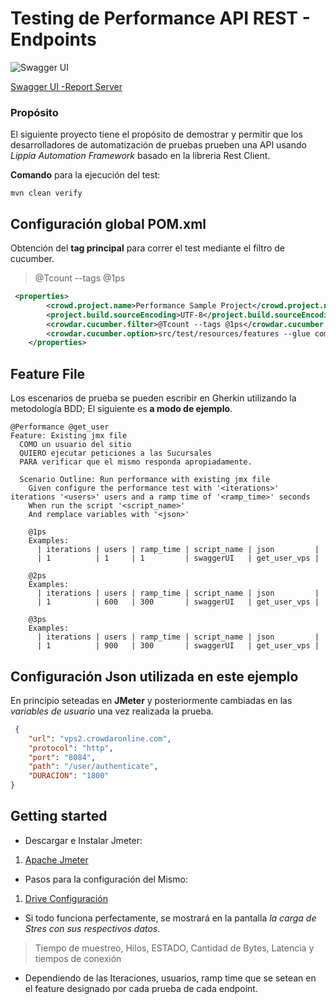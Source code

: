 # Testing de Performance API REST - Endpoints
![Swagger UI](https://i.imgur.com/6mrL91w.jpg "Swagger UI")

[Swagger UI -Report Server](http://vps2.crowdaronline.com:8083/swagger-ui/index.html?configUrl=/v3/api-docs/swagger-config#/ "Swagger UI-Report Server")

### Propósito
El siguiente proyecto tiene el propósito de demostrar y permitir que los desarrolladores de automatización de pruebas prueben una API usando *Lippia Automation Framework* basado en la libreria Rest Client.

**Comando** para la ejecución del test:

`mvn clean verify`

## Configuración global POM.xml

Obtención del **tag principal** para correr el test mediante el filtro de cucumber.
>@Tcount --tags @1ps
``` xml
 <properties>
		<crowd.project.name>Performance Sample Project</crowd.project.name>
		<project.build.sourceEncoding>UTF-8</project.build.sourceEncoding>
		<crowdar.cucumber.filter>@Tcount --tags @1ps</crowdar.cucumber.filter>
		<crowdar.cucumber.option>src/test/resources/features --glue com/crowdar/configuration --glue com/crowdar/performance/steps --tags ${crowdar.cucumber.filter} --tags 'not @Ignore' --plugin pretty</crowdar.cucumber.option>
	</properties>
```
## Feature File

Los escenarios de prueba se pueden escribir en Gherkin utilizando la metodología BDD; El siguiente es **a modo de ejemplo**.

```gherkin
@Performance @get_user
Feature: Existing jmx file
  COMO un usuario del sitio
  QUIERO ejecutar peticiones a las Sucursales
  PARA verificar que el mismo responda apropiadamente.

  Scenario Outline: Run performance with existing jmx file
    Given configure the performance test with '<iterations>' iterations '<users>' users and a ramp time of '<ramp_time>' seconds
    When run the script '<script_name>'
    And remplace variables with '<json>'

    @1ps
    Examples:
      | iterations | users | ramp_time | script_name | json         |
      | 1          | 1     | 1         | swaggerUI   | get_user_vps |

    @2ps
    Examples:
      | iterations | users | ramp_time | script_name | json         |
      | 1          | 600   | 300       | swaggerUI   | get_user_vps |

    @3ps
    Examples:
      | iterations | users | ramp_time | script_name | json         |
      | 1          | 900   | 300       | swaggerUI   | get_user_vps |
```
## Configuración Json utilizada en este ejemplo
En principio seteadas en **JMeter** y posteriormente cambiadas en las *variables de usuario* una vez realizada la prueba.
``` json
 {
	"url": "vps2.crowdaronline.com",
	"protocol": "http",
	"port": "8084",
	"path": "/user/authenticate",
	"DURACION": "1800"
}
```

## Getting started

* Descargar e Instalar Jmeter:
1. [Apache Jmeter](https://apache.dattatec.com//jmeter/source/apache-jmeter-5.3_src.zip "Jmeter 3.6.3") 
* Pasos para la configuración del Mismo:
1. [Drive Configuración](https://drive.google.com/drive/folders/19PMWhMM8B-2OOOvjU9doXuSYeHEg5QeT?usp=sharing "JMeter Configuración Básica") 
* Si todo funciona perfectamente, se mostrará en la pantalla *la carga de Stres con sus respectivos datos*.
> Tiempo de muestreo, Hilos, ESTADO, Cantidad de Bytes, Latencia y tiempos de conexión
* Dependiendo de las Iteraciones, usuarios, ramp time que se setean en el feature designado por cada prueba de cada endpoint.

